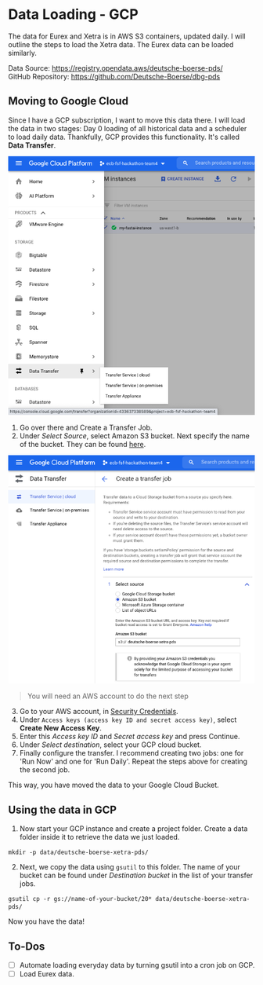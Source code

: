 # Data Loading - GCP

The data for Eurex and Xetra is in AWS S3 containers, updated daily. I will outline the steps to load the Xetra data. The Eurex data can be loaded similarly. 

Data Source: https://registry.opendata.aws/deutsche-boerse-pds/ <br>
GitHub Repository: https://github.com/Deutsche-Boerse/dbg-pds

## Moving to Google Cloud

Since I have a GCP subscription, I want to move this data there. I will load the data in two stages: Day 0 loading of all historical data and a scheduler to load daily data. Thankfully, GCP provides this functionality. It's called **Data Transfer**. 

![title](images/gcp_data_transfer.png)

1. Go over there and Create a Transfer Job. 
2. Under *Select Source*, select Amazon S3 bucket. Next specify the name of the bucket. They can be found [here](https://github.com/Deutsche-Boerse/dbg-pds#locations). 

![title](images/gcp_transfer_job.png)

> You will need an AWS account to do the next step

3. Go to your AWS account, in [Security Credentials](https://console.aws.amazon.com/iam/home?#/security_credentials). 
4. Under `Access keys (access key ID and secret access key)`, select **Create New Access Key**. 
5. Enter this *Access key ID* and *Secret access key* and press Continue. 
6. Under *Select destination*, select your GCP cloud bucket. 
7. Finally configure the transfer. I recommend creating two jobs: one for 'Run Now' and one for 'Run Daily'. Repeat the steps above for creating the second job. 

This way, you have moved the data to your Google Cloud Bucket. 

## Using the data in GCP

1. Now start your GCP instance and create a project folder. Create a data folder inside it to retrieve the data we just loaded. 
```shell
mkdir -p data/deutsche-boerse-xetra-pds/
```
2. Next, we copy the data using `gsutil` to this folder. The name of your bucket can be found under *Destination bucket* in the list of your transfer jobs. 
```shell
gsutil cp -r gs://name-of-your-bucket/20* data/deutsche-boerse-xetra-pds/
```
 Now you have the data! 
 
 ## To-Dos
 
 - [ ] Automate loading everyday data by turning gsutil into a cron job on GCP. 
 - [ ] Load Eurex data. 
